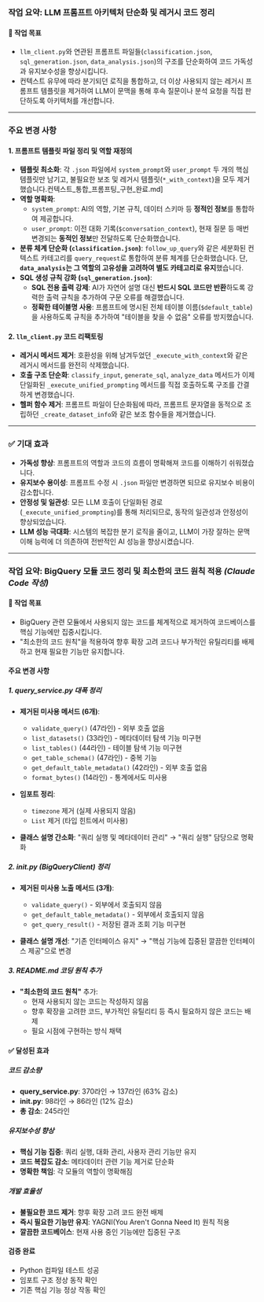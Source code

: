 ### **작업 요약: LLM 프롬프트 아키텍처 단순화 및 레거시 코드 정리**

#### 🎯 **작업 목표**
- `llm_client.py`와 연관된 프롬프트 파일들(`classification.json`, `sql_generation.json`, `data_analysis.json`)의 구조를 단순화하여 코드 가독성과 유지보수성을 향상시킵니다.
- 컨텍스트 유무에 따라 분기되던 로직을 통합하고, 더 이상 사용되지 않는 레거시 프롬프트 템플릿을 제거하여 LLM이 문맥을 통해 후속 질문이나 분석 요청을 직접 판단하도록 아키텍처를 개선합니다.

---

### **주요 변경 사항**

#### **1. 프롬프트 템플릿 파일 정리 및 역할 재정의**

-   **템플릿 최소화**: 각 `.json` 파일에서 `system_prompt`와 `user_prompt` 두 개의 핵심 템플릿만 남기고, 불필요한 보조 및 레거시 템플릿(`*_with_context`)을 모두 제거했습니다.컨텍스트_통합_프롬프팅_구현_완료.md]
-   **역할 명확화**:
    -   `system_prompt`: AI의 역할, 기본 규칙, 데이터 스키마 등 **정적인 정보**를 통합하여 제공합니다.
    -   `user_prompt`: 이전 대화 기록(`$conversation_context`), 현재 질문 등 매번 변경되는 **동적인 정보**만 전달하도록 단순화했습니다.
-   **분류 체계 단순화 (`classification.json`)**: `follow_up_query`와 같은 세분화된 컨텍스트 카테고리를 `query_request`로 통합하여 분류 체계를 단순화했습니다. 단, **`data_analysis`는 그 역할의 고유성을 고려하여 별도 카테고리로 유지**했습니다.
-   **SQL 생성 규칙 강화 (`sql_generation.json`)**:
    -   **SQL 전용 출력 강제**: AI가 자연어 설명 대신 **반드시 SQL 코드만 반환**하도록 강력한 출력 규칙을 추가하여 구문 오류를 해결했습니다.
    -   **정확한 테이블명 사용**: 프롬프트에 명시된 전체 테이블 이름(`$default_table`)을 사용하도록 규칙을 추가하여 "테이블을 찾을 수 없음" 오류를 방지했습니다.

#### **2. `llm_client.py` 코드 리팩토링**

-   **레거시 메서드 제거**: 호환성을 위해 남겨두었던 `_execute_with_context`와 같은 레거시 메서드를 완전히 삭제했습니다.
-   **호출 구조 단순화**: `classify_input`, `generate_sql`, `analyze_data` 메서드가 이제 단일화된 `_execute_unified_prompting` 메서드를 직접 호출하도록 구조를 간결하게 변경했습니다.
-   **헬퍼 함수 제거**: 프롬프트 파일이 단순화됨에 따라, 프롬프트 문자열을 동적으로 조립하던 `_create_dataset_info`와 같은 보조 함수들을 제거했습니다.

---

### ✅ **기대 효과**

-   **가독성 향상**: 프롬프트의 역할과 코드의 흐름이 명확해져 코드를 이해하기 쉬워졌습니다.
-   **유지보수 용이성**: 프롬프트 수정 시 `.json` 파일만 변경하면 되므로 유지보수 비용이 감소합니다.
-   **안정성 및 일관성**: 모든 LLM 호출이 단일화된 경로(`_execute_unified_prompting`)를 통해 처리되므로, 동작의 일관성과 안정성이 향상되었습니다.
-   **LLM 성능 극대화**: 시스템의 복잡한 분기 로직을 줄이고, LLM이 가장 잘하는 문맥 이해 능력에 더 의존하여 전반적인 AI 성능을 향상시켰습니다.

---

### **작업 요약: BigQuery 모듈 코드 정리 및 최소한의 코드 원칙 적용** *(Claude Code 작성)*

#### 🎯 **작업 목표**
- BigQuery 관련 모듈에서 사용되지 않는 코드를 체계적으로 제거하여 코드베이스를 핵심 기능에만 집중시킵니다.
- "최소한의 코드 원칙"을 적용하여 향후 확장 고려 코드나 부가적인 유틸리티를 배제하고 현재 필요한 기능만 유지합니다.

#### **주요 변경 사항**

##### **1. query_service.py 대폭 정리**
- **제거된 미사용 메서드 (6개)**:
  - `validate_query()` (47라인) - 외부 호출 없음
  - `list_datasets()` (33라인) - 메타데이터 탐색 기능 미구현
  - `list_tables()` (44라인) - 테이블 탐색 기능 미구현  
  - `get_table_schema()` (47라인) - 중복 기능
  - `get_default_table_metadata()` (42라인) - 외부 호출 없음
  - `format_bytes()` (14라인) - 통계에서도 미사용

- **임포트 정리**:
  - `timezone` 제거 (실제 사용되지 않음)
  - `List` 제거 (타입 힌트에서 미사용)

- **클래스 설명 간소화**: "쿼리 실행 및 메타데이터 관리" → "쿼리 실행" 담당으로 명확화

##### **2. __init__.py (BigQueryClient) 정리**
- **제거된 미사용 노출 메서드 (3개)**:
  - `validate_query()` - 외부에서 호출되지 않음
  - `get_default_table_metadata()` - 외부에서 호출되지 않음  
  - `get_query_result()` - 저장된 결과 조회 기능 미구현

- **클래스 설명 개선**: "기존 인터페이스 유지" → "핵심 기능에 집중된 깔끔한 인터페이스 제공"으로 변경

##### **3. README.md 코딩 원칙 추가**
- **"최소한의 코드 원칙"** 추가:
  - 현재 사용되지 않는 코드는 작성하지 않음
  - 향후 확장을 고려한 코드, 부가적인 유틸리티 등 즉시 필요하지 않은 코드는 배제
  - 필요 시점에 구현하는 방식 채택

#### ✅ **달성된 효과**

##### **코드 감소량**
- **query_service.py**: 370라인 → 137라인 (63% 감소)
- **__init__.py**: 98라인 → 86라인 (12% 감소)  
- **총 감소**: 245라인

##### **유지보수성 향상**
- **핵심 기능 집중**: 쿼리 실행, 대화 관리, 사용자 관리 기능만 유지
- **코드 복잡도 감소**: 메타데이터 관련 기능 제거로 단순화
- **명확한 책임**: 각 모듈의 역할이 명확해짐

##### **개발 효율성**
- **불필요한 코드 제거**: 향후 확장 고려 코드 완전 배제
- **즉시 필요한 기능만 유지**: YAGNI(You Aren't Gonna Need It) 원칙 적용
- **깔끔한 코드베이스**: 현재 사용 중인 기능에만 집중된 구조

#### **검증 완료**
- Python 컴파일 테스트 성공
- 임포트 구조 정상 동작 확인
- 기존 핵심 기능 정상 작동 확인